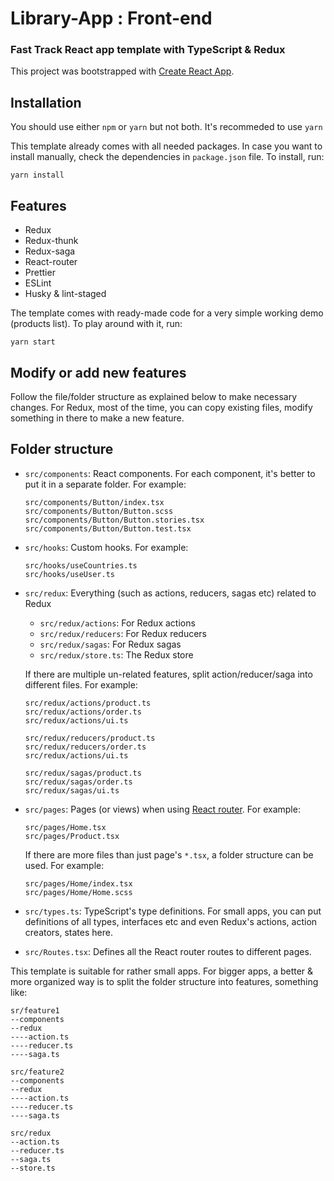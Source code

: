 # Library-App : Front-end



### Fast Track React app template with TypeScript & Redux 
This project was bootstrapped with [Create React App](https://github.com/facebook/create-react-app).

## Installation
You should use either `npm` or `yarn` but not both. It's recommeded to use `yarn`

This template already comes with all needed packages. In case you want to install manually, check the dependencies in `package.json` file. To install, run:
```
yarn install
```

## Features
* Redux
* Redux-thunk
* Redux-saga
* React-router
* Prettier
* ESLint
* Husky & lint-staged

The template comes with ready-made code for a very simple working demo (products list). To play around with it, run:
```
yarn start
```

## Modify or add new features
Follow the file/folder structure as explained below to make necessary changes. For Redux, most of the time, you can copy existing files, modify something in there to make a new feature.

## Folder structure
* `src/components`: React components. For each component, it's better to put it in a separate folder. For example:
  ```
  src/components/Button/index.tsx
  src/components/Button/Button.scss
  src/components/Button/Button.stories.tsx
  src/components/Button/Button.test.tsx
  ```

* `src/hooks`: Custom hooks. For example:
  ```
  src/hooks/useCountries.ts
  src/hooks/useUser.ts
  ```

* `src/redux`: Everything (such as actions, reducers, sagas etc) related to Redux
  * `src/redux/actions`: For Redux actions
  * `src/redux/reducers`: For Redux reducers
  * `src/redux/sagas`: For Redux sagas
  * `src/redux/store.ts`: The Redux store

  If there are multiple un-related features, split action/reducer/saga into different files. For example:
  ```
  src/redux/actions/product.ts
  src/redux/actions/order.ts
  src/redux/actions/ui.ts
  ```
  ```
  src/redux/reducers/product.ts
  src/redux/reducers/order.ts
  src/redux/actions/ui.ts
  ```
  ```
  src/redux/sagas/product.ts
  src/redux/sagas/order.ts
  src/redux/sagas/ui.ts
  ```

* `src/pages`: Pages (or views) when using [React router](https://reacttraining.com/react-router/web/guides/quick-start). For example:
  ```
  src/pages/Home.tsx
  src/pages/Product.tsx
  ```
  If there are more files than just page's `*.tsx`, a folder structure can be used. For example:
  ```
  src/pages/Home/index.tsx
  src/pages/Home/Home.scss
  ```

* `src/types.ts`: TypeScript's type definitions. For small apps, you can put definitions of all types, interfaces etc and even Redux's actions, action creators, states here.

* `src/Routes.tsx`: Defines all the React router routes to different pages.

This template is suitable for rather small apps. For bigger apps, a better & more organized way is to split the folder structure into features, something like:
  ```
  sr/feature1
  --components
  --redux
  ----action.ts
  ----reducer.ts
  ----saga.ts

  src/feature2
  --components
  --redux
  ----action.ts
  ----reducer.ts
  ----saga.ts

  src/redux
  --action.ts
  --reducer.ts
  --saga.ts
  --store.ts
  ```
